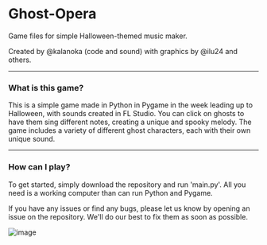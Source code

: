 # Ghost-Opera
Game files for simple Halloween-themed music maker.

Created by @kalanoka (code and sound) with graphics by @ilu24 and others.

---
### What is this game?
This is a simple game made in Python in Pygame in the week leading up to Halloween, with sounds created in FL Studio.
You can click on ghosts to have them sing different notes, creating a unique and spooky melody. 
The game includes a variety of different ghost characters, each with their own unique sound.

---
### How can I play?
To get started, simply download the repository and run 'main.py'. 
All you need is a working computer than can run Python and Pygame. 

If you have any issues or find any bugs, please let us know by opening an issue on the repository.
We'll do our best to fix them as soon as possible.

![image](https://user-images.githubusercontent.com/115204665/212525116-b80946ff-5029-4fd3-82d3-7b198a2592c6.png)
